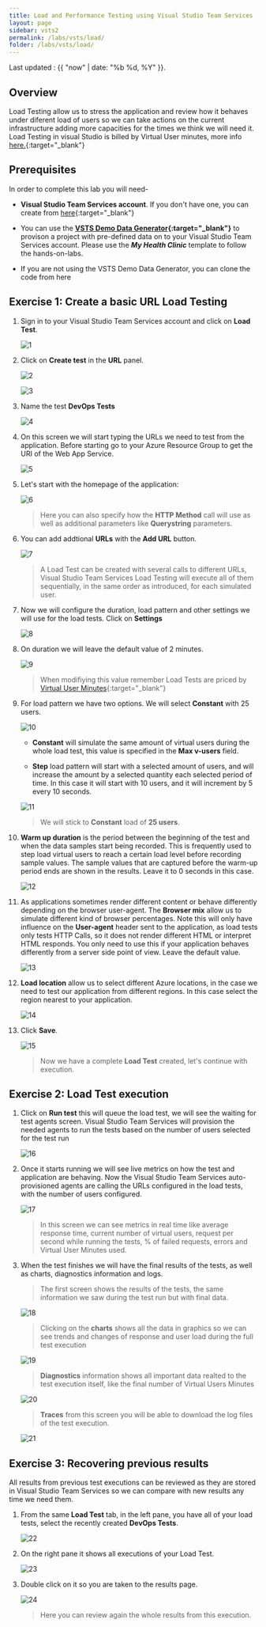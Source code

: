 ```yaml
---
title: Load and Performance Testing using Visual Studio Team Services
layout: page
sidebar: vsts2
permalink: /labs/vsts/load/
folder: /labs/vsts/load/
---
```


Last updated : {{ "now" | date: "%b %d, %Y" }}.

## Overview

Load Testing allow us to stress the application and review how it behaves under diferent load of users so we can take actions on the current infrastructure adding more capacities for the times we think we will need it.
Load Testing in visual Studio is billed by Virtual User minutes, more info [here.](https://www.visualstudio.com/team-services/pricing/){:target="_blank"}

## Prerequisites

In order to complete this lab you will need-

- **Visual Studio Team Services account**. If you don't have one, you can create from [here](https://www.visualstudio.com/team-services){:target="_blank"}

- You can use the **[VSTS Demo Data Generator](http://vstsdemogenerator.azurewebsites.net){:target="_blank"}** to provison a project with pre-defined data on to your Visual Studio Team Services account. Please use the ***My Health Clinic*** template to follow the hands-on-labs.

- If you are not using the VSTS Demo Data Generator, you can clone the code from here

## Exercise 1: Create a basic URL Load Testing

1. Sign in to your Visual Studio Team Services account and click on **Load Test**.

    ![1](images/1.png)

1. Click on **Create test** in the **URL** panel.

    ![2](images/2.png)

    ![3](images/3.png)

1. Name the test **DevOps Tests**

    ![4](images/4.png)

1. On this screen we will start typing the URLs we need to test from the application. Before starting go to your Azure Resource Group to get the URI of the Web App Service.

    ![5](images/5.png)

1. Let's start with the homepage of the application:

    ![6](images/6.png)

    > Here you can also specify how the **HTTP Method** call will use as well as additional parameters like **Querystring** parameters.

1. You can add addtional **URLs** with the **Add URL** button.

    ![7](images/7.png)

    > A Load Test can be created with several calls to different URLs, Visual Studio Team Services Load Testing will execute all of them sequentially, in the same order as introduced, for each simulated user.

1. Now we will configure the duration, load pattern and other settings we will use for the load tests. Click on **Settings**

    ![8](images/8.png)

1. On duration we will leave the default value of 2 minutes.

    ![9](images/9.png)

    > When modifiying this value remember Load Tests are priced by [Virtual User Minutes](https://www.visualstudio.com/team-services/pricing/){:target="_blank"}

1. For load pattern we have two options. We will select **Constant** with 25 users.

    ![10](images/10.png)

    - **Constant** will simulate the same amount of virtual users during the whole load test, this value is specified in the **Max v-users** field.

    - **Step** load pattern will start with a selected amount of users, and will increase the amount by a selected quantity each selected period of time. In this case it will start with 10 users, and it will increment by 5 every 10 seconds.

    ![11](images/11.png)

    > We will stick to **Constant** load of **25 users**.

1. **Warm up duration** is the period between the beginning of the test and when the data samples start being recorded. This is frequently used to step load virtual users to reach a certain load level before recording sample values. The sample values that are captured before the warm-up period ends are shown in the results. Leave it to 0 seconds in this case.

    ![12](images/12.png)

1. As applications sometimes render different content or behave differently depending on the browser user-agent. The **Browser mix** allow us to simulate different kind of browser percentages. Note this will only have influence on the **User-agent** header sent to the application, as load tests only tests HTTP Calls, so it does not render different HTML or interpret HTML responds. You only need to use this if your application behaves differently from a server side point of view. Leave the default value.

    ![13](images/13.png)

1. **Load location** allow us to select different Azure locations, in the case we need to test our application from different regions. In this case select the region nearest to your application.

    ![14](images/14.png)

1. Click **Save**.

    ![15](images/15.png)

    > Now we have a complete **Load Test** created, let's continue with execution.

## Exercise 2: Load Test execution

1. Click on **Run test** this will queue the load test, we will see the waiting for test agents screen. Visual Studio Team Services will provision the needed agents to run the tests based on the number of users selected for the test run

    ![16](images/16.png)

1. Once it starts running we will see live metrics on how the test and application are behaving. Now the Visual Studio Team Services auto-provisioned agents are calling the URLs configured in the load tests, with the number of users configured.

    ![17](images/17.png)

    > In this screen we can see metrics in real time like average response time, current number of virtual users, request per second while running the tests, % of failed requests, errors and Virtual User Minutes used.

1. When the test finishes we will have the final results of the tests, as well as charts, diagnostics information and logs.

    > The first screen shows the results of the tests, the same information we saw during the test run but with final data.

    ![18](images/18.png)

    > Clicking on the **charts** shows all the data in graphics so we can see trends and changes of response and user load during the full test execution

    ![19](images/19.png)

    > **Diagnostics** information shows all important data realted to the test execution itself, like the final number of Virtual Users Minutes

    ![20](images/20.png)

    > **Traces** from this screen you will be able to download the log files of the test execution.

    ![21](images/21.png)

## Exercise 3: Recovering previous results

All results from previous test executions can be reviewed as they are stored in Visual Studio Team Services so we can compare with new results any time we need them.

1. From the same **Load Test** tab, in the left pane, you have all of your load tests, select the recently created **DevOps Tests**.

    ![22](images/22.png)

1. On the right pane it shows all executions of your Load Test.

    ![23](images/23.png)

1. Double click on it so you are taken to the results page.

    ![24](images/24.png)

    > Here you can review again the whole results from this execution.

